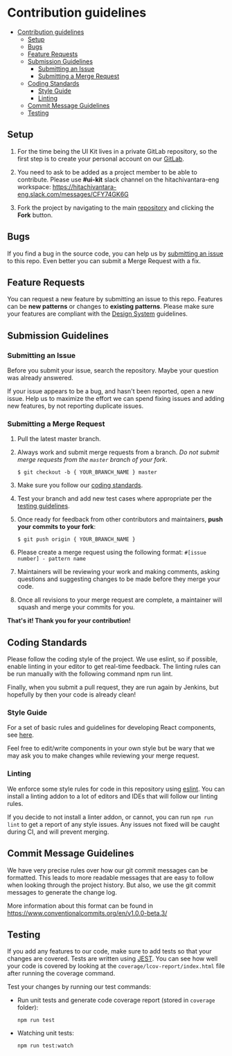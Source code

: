 # Contribution guidelines

- [Contribution guidelines](#contribution-guidelines)
  - [Setup](#setup)
  - [Bugs](#bugs)
  - [Feature Requests](#feature-requests)
  - [Submission Guidelines](#submission-guidelines)
    - [Submitting an Issue](#submitting-an-issue)
    - [Submitting a Merge Request](#submitting-a-merge-request)
  - [Coding Standards](#coding-standards)
    - [Style Guide](#style-guide)
    - [Linting](#linting)
  - [Commit Message Guidelines](#commit-message-guidelines)
  - [Testing](#testing)

## Setup
1. For the time being the UI Kit lives in a private GitLab repository, so the first step is to create your personal account on our [GitLab](https://10.76.48.133/).

2. You need to ask to be added as a project member to be able to contribute. Please use **#ui-kit** slack channel on the hitachivantara-eng workspace: https://hitachivantara-eng.slack.com/messages/CFY74GK6G

3. Fork the project by navigating to the main [repository]((https://github.com/pentaho/hv-uikit-react)) and clicking the **Fork** button.
   
## Bugs

If you find a bug in the source code, you can help us by [submitting an issue]((https://github.com/pentaho/hv-uikit-react/issues)) to this repo. Even better you can submit a Merge Request with a fix.

## Feature Requests

You can request a new feature by submitting an issue to this repo.
Features can be **new patterns** or changes to **existing patterns**.
Please make sure your features are compliant with the [Design System](https://hitachivantara.sharepoint.com/sites/DesignSystem/SitePages/Home.aspx) guidelines.

## Submission Guidelines

### Submitting an Issue

Before you submit your issue, search the repository. Maybe your question was already answered.

If your issue appears to be a bug, and hasn't been reported, open a new issue. Help us to maximize the effort we can spend fixing issues and adding new features, by not reporting duplicate issues.

### Submitting a Merge Request

1. Pull the latest master branch.

2. Always work and submit merge requests from a branch. _Do not submit merge requests from the `master` branch of your fork_.

   ```
   $ git checkout -b { YOUR_BRANCH_NAME } master
   ```

3. Make sure you follow our [coding standards](#coding-standards).

4. Test your branch and add new test cases where appropriate per the [testing guidelines](#testing).

5. Once ready for feedback from other contributors and maintainers, **push your commits to your fork**:

   ```
   $ git push origin { YOUR_BRANCH_NAME }
   ```
6. Please create a merge request using the following format: `#[issue number] - pattern name`
7. Maintainers will be reviewing your work and making comments, asking questions and suggesting changes to be made before they merge your code.
8. Once all revisions to your merge request are complete, a maintainer will squash and merge your commits for you.

**That's it! Thank you for your contribution!**

## Coding Standards

Please follow the coding style of the project. We use eslint, so if possible, enable linting in your editor to get real-time feedback. The linting rules can be run manually with the following command npm run lint.

Finally, when you submit a pull request, they are run again by Jenkins, but hopefully by then your code is already clean!

### Style Guide

For a set of basic rules and guidelines for developing React components, see [here](https://github.com/airbnb/javascript/tree/master/react#basic-rules).

Feel free to edit/write components in your own style but be wary that we may ask you to make changes while reviewing your merge request.

### Linting

We enforce some style rules for code in this repository using [eslint](http://eslint.org/). You can install a linting addon to a lot of editors and IDEs that will follow our linting rules.

If you decide to not install a linter addon, or cannot, you can run `npm run lint` to get a report of any style issues. Any issues not fixed will be caught during CI, and will prevent merging.

## Commit Message Guidelines

We have very precise rules over how our git commit messages can be formatted. This leads to more readable messages that are easy to follow when looking through the project history. But also, we use the git commit messages to generate the change log.

More information about this format can be found in https://www.conventionalcommits.org/en/v1.0.0-beta.3/


## Testing

If you add any features to our code, make sure to add tests so that your changes are covered. Tests are written using [JEST](https://github.com/facebook/jest). You can see how well your code is covered by looking at the `coverage/lcov-report/index.html` file after running the coverage command.

Test your changes by running our test commands:

- Run unit tests and generate code coverage report (stored in `coverage` folder):

  ```
  npm run test
  ```

- Watching unit tests:

  ```
  npm run test:watch
  ```
